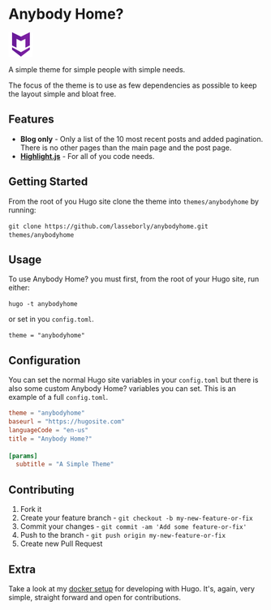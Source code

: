 # Anybody Home?

![anybodyhome](https://github.com/adam-p/markdown-here/raw/master/src/common/images/icon48.png "Anybody Home?")

A simple theme for simple people with simple needs.

The focus of the theme is to use as few dependencies as possible to keep the layout simple and bloat free.

## Features
* __Blog only__ - Only a list of the 10 most recent posts and added pagination. There is no other pages than the main page and the post page.
* [__Highlight.js__](https://highlightjs.org/) - For all of you code needs.

## Getting Started
From the root of you Hugo site clone the theme into `themes/anybodyhome` by running:

`git clone https://github.com/lasseborly/anybodyhome.git themes/anybodyhome`

## Usage
To use Anybody Home? you must first, from the root of your Hugo site, run either:

`hugo -t anybodyhome`

or set in you `config.toml`.

`theme = "anybodyhome"`

## Configuration
You can set the normal Hugo site variables in your `config.toml` but there is also some custom Anybody Home? variables you can set. This is an example of a full `config.toml`.

```toml
theme = "anybodyhome"
baseurl = "https://hugosite.com"
languageCode = "en-us"
title = "Anybody Home?"

[params]
  subtitle = "A Simple Theme"
```

## Contributing

1. Fork it
2. Create your feature branch - `git checkout -b my-new-feature-or-fix`
3. Commit your changes - `git commit -am 'Add some feature-or-fix'`
4. Push to the branch - `git push origin my-new-feature-or-fix`
5. Create new Pull Request

## Extra
Take a look at my [docker setup](https://github.com/lasseborly/hugo-development) for developing with Hugo. It's, again, very simple, straight forward and open for contributions.
